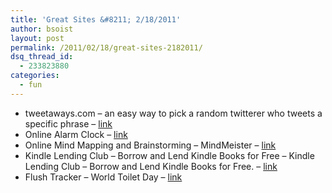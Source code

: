 ```yaml
---
title: 'Great Sites &#8211; 2/18/2011'
author: bsoist
layout: post
permalink: /2011/02/18/great-sites-2182011/
dsq_thread_id:
  - 233823880
categories:
  - fun
---
```

  * tweetaways.com &#8211; an easy way to pick a random twitterer who tweets a specific phrase &#8211; [link][1] 
  * Online Alarm Clock &#8211; [link][2] 
  * Online Mind Mapping and Brainstorming &#8211; MindMeister &#8211; [link][3] 
  * Kindle Lending Club &#8211; Borrow and Lend Kindle Books for Free &#8211; Kindle Lending Club &#8211; Borrow and Lend Kindle Books for Free. &#8211; [link][4] 
  * Flush Tracker &#8211; World Toilet Day &#8211; [link][5]

 [1]: http://tweetaways.com/
 [2]: http://kukuklok.com/
 [3]: http://www.mindmeister.com/
 [4]: http://www.kindlelendingclub.com/
 [5]: http://www.flushtracker.com/
